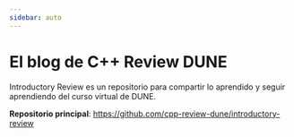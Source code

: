 ```yaml
---
sidebar: auto
---
```


# El blog de C++ Review DUNE

Introductory Review es un repositorio para compartir lo aprendido y seguir aprendiendo del curso virtual de DUNE.

**Repositorio principal**: https://github.com/cpp-review-dune/introductory-review
